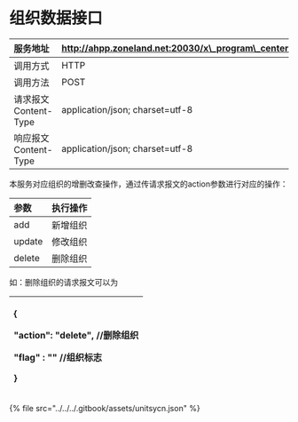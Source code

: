 # 组织数据接口

| 服务地址 | http://ahpp.zoneland.net:20030/x\_program\_center/jaxrs/invoke/unitAsync/execute |
| :--- | :--- |
| 调用方式 | HTTP |
| 调用方法 | POST |
| 请求报文Content-Type | application/json; charset=utf-8 |
| 响应报文Content-Type | application/json; charset=utf-8 |

本服务对应组织的增删改查操作，通过传请求报文的action参数进行对应的操作：

| 参数 | 执行操作 |
| :--- | :--- |
| add | 新增组织 |
| update | 修改组织 |
| delete | 删除组织 |

如：删除组织的请求报文可以为

<table>
  <thead>
    <tr>
      <th style="text-align:left">
        <p>{</p>
        <p>&quot;action&quot;: &quot;delete&quot;, //&#x5220;&#x9664;&#x7EC4;&#x7EC7;</p>
        <p>&quot;flag&quot; : &quot;&quot; //&#x7EC4;&#x7EC7;&#x6807;&#x5FD7;</p>
        <p>}</p>
      </th>
    </tr>
  </thead>
  <tbody></tbody>
</table>{% file src="../../../.gitbook/assets/unitsycn.json" %}

